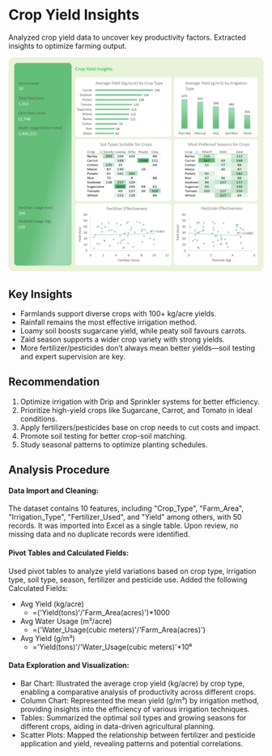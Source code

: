 # Crop Yield Insights
Analyzed crop yield data to uncover key productivity factors. Extracted insights to optimize farming output.

![crop yield report.jpg](https://github.com/jakejosh6751/Crop-Yield-Insights/blob/main/crop%20yield%20report.jpg)

## Key Insights
- Farmlands support diverse crops with 100+ kg/acre yields.
- Rainfall remains the most effective irrigation method.
- Loamy soil boosts sugarcane yield, while peaty soil favours carrots.
- Zaid season supports a wider crop variety with strong yields.
- More fertilizer/pesticides don’t always mean better yields—soil testing and expert supervision are key.

## Recommendation
1. Optimize irrigation with Drip and Sprinkler systems for better efficiency.
2. Prioritize high-yield crops like Sugarcane, Carrot, and Tomato in ideal conditions.
3. Apply fertilizers/pesticides base on crop needs to cut costs and impact.
4. Promote soil testing for better crop-soil matching.
5. Study seasonal patterns to optimize planting schedules.

## Analysis Procedure

#### Data Import and Cleaning:
The dataset contains 10 features, including "Crop_Type", "Farm_Area", "Irrigation_Type", "Fertilizer_Used", and "Yield" among others, with 50 records. It was imported into Excel as a single table. Upon review, no missing data and no duplicate records were identified.

#### Pivot Tables and Calculated Fields:
Used pivot tables to analyze yield variations based on crop type, irrigation type, soil type, season, fertilizer and pesticide use.
Added the following Calculated Fields:

- Avg Yield (kg/acre)
  * =('Yield(tons)'/'Farm_Area(acres)')*1000
- Avg Water Usage (m³/acre)
  * =('Water_Usage(cubic meters)'/'Farm_Area(acres)')
- Avg Yield (g/m³)
  * ='Yield(tons)'/'Water_Usage(cubic meters)'*10⁶
  
#### Data Exploration and Visualization:
- Bar Chart: Illustrated the average crop yield (kg/acre) by crop type, enabling a comparative analysis of productivity across different crops.
- Column Chart: Represented the mean yield (g/m³) by irrigation method, providing insights into the efficiency of various irrigation techniques.
- Tables: Summarized the optimal soil types and growing seasons for different crops, aiding in data-driven agricultural planning.
- Scatter Plots: Mapped the relationship between fertilizer and pesticide application and yield, revealing patterns and potential correlations.
